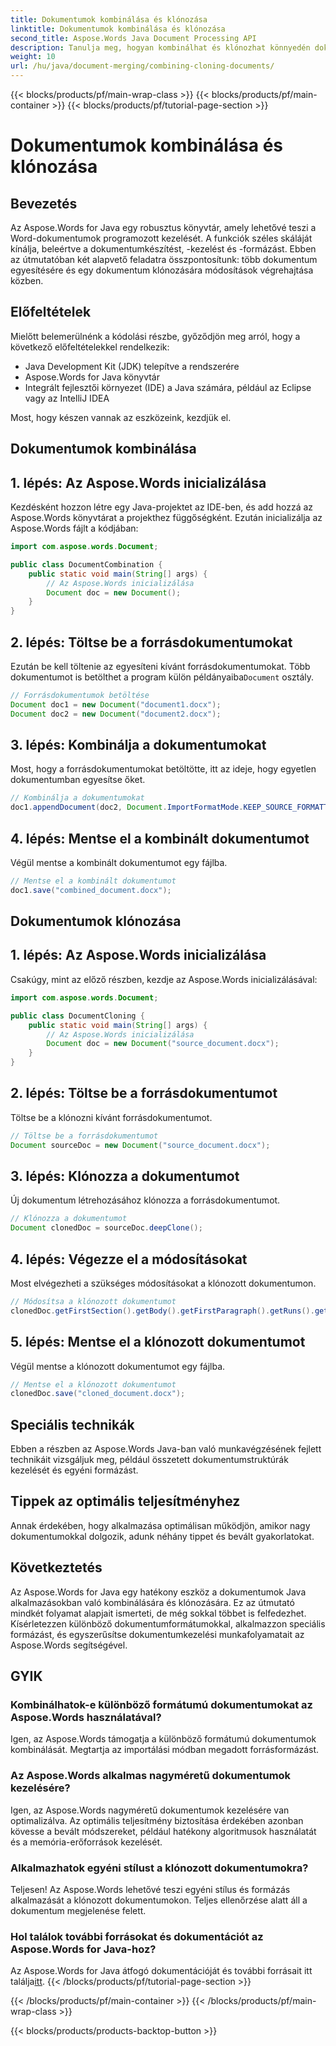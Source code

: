 ```yaml
---
title: Dokumentumok kombinálása és klónozása
linktitle: Dokumentumok kombinálása és klónozása
second_title: Aspose.Words Java Document Processing API
description: Tanulja meg, hogyan kombinálhat és klónozhat könnyedén dokumentumokat Java nyelven az Aspose.Words használatával. Ez a lépésenkénti útmutató mindent tartalmaz, amit tudnia kell.
weight: 10
url: /hu/java/document-merging/combining-cloning-documents/
---
```


{{< blocks/products/pf/main-wrap-class >}}
{{< blocks/products/pf/main-container >}}
{{< blocks/products/pf/tutorial-page-section >}}

# Dokumentumok kombinálása és klónozása


## Bevezetés

Az Aspose.Words for Java egy robusztus könyvtár, amely lehetővé teszi a Word-dokumentumok programozott kezelését. A funkciók széles skáláját kínálja, beleértve a dokumentumkészítést, -kezelést és -formázást. Ebben az útmutatóban két alapvető feladatra összpontosítunk: több dokumentum egyesítésére és egy dokumentum klónozására módosítások végrehajtása közben.

## Előfeltételek

Mielőtt belemerülnénk a kódolási részbe, győződjön meg arról, hogy a következő előfeltételekkel rendelkezik:

- Java Development Kit (JDK) telepítve a rendszerére
- Aspose.Words for Java könyvtár
- Integrált fejlesztői környezet (IDE) a Java számára, például az Eclipse vagy az IntelliJ IDEA

Most, hogy készen vannak az eszközeink, kezdjük el.

## Dokumentumok kombinálása

## 1. lépés: Az Aspose.Words inicializálása

Kezdésként hozzon létre egy Java-projektet az IDE-ben, és add hozzá az Aspose.Words könyvtárat a projekthez függőségként. Ezután inicializálja az Aspose.Words fájlt a kódjában:

```java
import com.aspose.words.Document;

public class DocumentCombination {
    public static void main(String[] args) {
        // Az Aspose.Words inicializálása
        Document doc = new Document();
    }
}
```

## 2. lépés: Töltse be a forrásdokumentumokat

 Ezután be kell töltenie az egyesíteni kívánt forrásdokumentumokat. Több dokumentumot is betölthet a program külön példányaiba`Document` osztály.

```java
// Forrásdokumentumok betöltése
Document doc1 = new Document("document1.docx");
Document doc2 = new Document("document2.docx");
```

## 3. lépés: Kombinálja a dokumentumokat

Most, hogy a forrásdokumentumokat betöltötte, itt az ideje, hogy egyetlen dokumentumban egyesítse őket.

```java
// Kombinálja a dokumentumokat
doc1.appendDocument(doc2, Document.ImportFormatMode.KEEP_SOURCE_FORMATTING);
```

## 4. lépés: Mentse el a kombinált dokumentumot

Végül mentse a kombinált dokumentumot egy fájlba.

```java
// Mentse el a kombinált dokumentumot
doc1.save("combined_document.docx");
```

## Dokumentumok klónozása

## 1. lépés: Az Aspose.Words inicializálása

Csakúgy, mint az előző részben, kezdje az Aspose.Words inicializálásával:

```java
import com.aspose.words.Document;

public class DocumentCloning {
    public static void main(String[] args) {
        // Az Aspose.Words inicializálása
        Document doc = new Document("source_document.docx");
    }
}
```

## 2. lépés: Töltse be a forrásdokumentumot

Töltse be a klónozni kívánt forrásdokumentumot.

```java
// Töltse be a forrásdokumentumot
Document sourceDoc = new Document("source_document.docx");
```

## 3. lépés: Klónozza a dokumentumot

Új dokumentum létrehozásához klónozza a forrásdokumentumot.

```java
// Klónozza a dokumentumot
Document clonedDoc = sourceDoc.deepClone();
```

## 4. lépés: Végezze el a módosításokat

Most elvégezheti a szükséges módosításokat a klónozott dokumentumon.

```java
// Módosítsa a klónozott dokumentumot
clonedDoc.getFirstSection().getBody().getFirstParagraph().getRuns().get(0).setText("Modified Content");
```

## 5. lépés: Mentse el a klónozott dokumentumot

Végül mentse a klónozott dokumentumot egy fájlba.

```java
// Mentse el a klónozott dokumentumot
clonedDoc.save("cloned_document.docx");
```

## Speciális technikák

Ebben a részben az Aspose.Words Java-ban való munkavégzésének fejlett technikáit vizsgáljuk meg, például összetett dokumentumstruktúrák kezelését és egyéni formázást.

## Tippek az optimális teljesítményhez

Annak érdekében, hogy alkalmazása optimálisan működjön, amikor nagy dokumentumokkal dolgozik, adunk néhány tippet és bevált gyakorlatokat.

## Következtetés

Az Aspose.Words for Java egy hatékony eszköz a dokumentumok Java alkalmazásokban való kombinálására és klónozására. Ez az útmutató mindkét folyamat alapjait ismerteti, de még sokkal többet is felfedezhet. Kísérletezzen különböző dokumentumformátumokkal, alkalmazzon speciális formázást, és egyszerűsítse dokumentumkezelési munkafolyamatait az Aspose.Words segítségével.

## GYIK

### Kombinálhatok-e különböző formátumú dokumentumokat az Aspose.Words használatával?

Igen, az Aspose.Words támogatja a különböző formátumú dokumentumok kombinálását. Megtartja az importálási módban megadott forrásformázást.

### Az Aspose.Words alkalmas nagyméretű dokumentumok kezelésére?

Igen, az Aspose.Words nagyméretű dokumentumok kezelésére van optimalizálva. Az optimális teljesítmény biztosítása érdekében azonban kövesse a bevált módszereket, például hatékony algoritmusok használatát és a memória-erőforrások kezelését.

### Alkalmazhatok egyéni stílust a klónozott dokumentumokra?

Teljesen! Az Aspose.Words lehetővé teszi egyéni stílus és formázás alkalmazását a klónozott dokumentumokon. Teljes ellenőrzése alatt áll a dokumentum megjelenése felett.

### Hol találok további forrásokat és dokumentációt az Aspose.Words for Java-hoz?

 Az Aspose.Words for Java átfogó dokumentációját és további forrásait itt találja[itt](https://reference.aspose.com/words/java/).
{{< /blocks/products/pf/tutorial-page-section >}}

{{< /blocks/products/pf/main-container >}}
{{< /blocks/products/pf/main-wrap-class >}}

{{< blocks/products/products-backtop-button >}}

